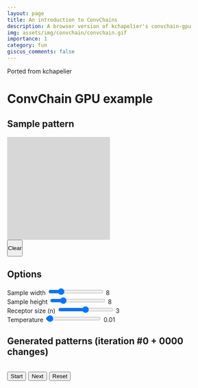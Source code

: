 ```yaml
---
layout: page
title: An introduction to ConvChains
description: A browser version of kchapelier's convchain-gpu
img: assets/img/convchain/convchain.gif
importance: 1
category: fun
giscus_comments: false
---
```


Ported from kchapelier

<div class="left-panel">
  <h1>ConvChain GPU example</h1>

  <h2>Sample pattern</h2>
  <div style="position:relative; width: 240px; height:240px; background-color:rgba(0, 0, 0, 0.15);">
      <canvas id="samplePattern" width="8" height="8" style="position:absolute; top: 50%; left: 50%; transform:translate(-50%, -50%); width:80px; height:80px; image-rendering: pixelated;"></canvas>
  </div>
  <button id="clear" style="padding: 10px 0;"> Clear </button>

  <h2>Options</h2>
  <form>
      <div class="field option">
          <label for="sampleWidth">Sample width</label>
          <input type="range" id="sampleWidth" min="4" max="24" step="1" value="8" />
          <span class="value">8</span>
      </div>
      <div class="field option">
          <label for="sampleHeight">Sample height</label>
          <input type="range" id="sampleHeight" min="4" max="24" step="1" value="8" />
          <span class="value">8</span>
      </div>
      <div class="field option">
          <label for="receptorSize">Receptor size (n)</label>
          <input type="range" id="receptorSize" min="2" max="4" step="1" value="3" />
          <span class="value">3</span>
      </div>
      <div class="field option">
          <label for="temperature">Temperature</label>
          <input type="range" id="temperature" min="0" max="0.5" value="0.01" step="0.001" />
          <span class="value">0.01</span>
      </div>
  </form>
</div>
<div class="right-panel">
  <h2>Generated patterns (iteration #<span id="iteration">0 + 0000</span> changes)</h2>
  <div class="buttons">
    <h2><button id="play">Start</button> <button id="next">Next</button> <button id="reset">Reset</button></h2>
  </div>
  <div class="convchain-canvas row"></div>

</div>

<script>
(function(f){if(typeof exports==="object"&&typeof module!=="undefined"){module.exports=f()}else if(typeof define==="function"&&define.amd){define([],f)}else{var g;if(typeof window!=="undefined"){g=window}else if(typeof global!=="undefined"){g=global}else if(typeof self!=="undefined"){g=self}else{g=this}g.ConvChainGPU = f()}})(function(){var define,module,exports;return (function(){function r(e,n,t){function o(i,f){if(!n[i]){if(!e[i]){var c="function"==typeof require&&require;if(!f&&c)return c(i,!0);if(u)return u(i,!0);var a=new Error("Cannot find module '"+i+"'");throw a.code="MODULE_NOT_FOUND",a}var p=n[i]={exports:{}};e[i][0].call(p.exports,function(r){var n=e[i][1][r];return o(n||r)},p,p.exports,r,e,n,t)}return n[i].exports}for(var u="function"==typeof require&&require,i=0;i<t.length;i++)o(t[i]);return o}return r})()({1:[function(require,module,exports){
"use strict";

const Context = require('./webgl2/context');

/**
 * ConvChainGPU constructor.
 *
 * @param {Array|Uint8Array} sample Sample pattern as a flat array or a 2D array.
 * @param {int} [sampleSize] Indicate the width and height of the sample when used with a flat array, if omitted assume the sample is a square
 * @constructor
 */
function ConvChainGPU (sample, sampleSize) {
  this.context = new Context();

  this.textureWeights = null;
  this.texturesField = null;

  this.width = 16;
  this.height = 16;

  this.createProgram();
  this.setSample(sample, sampleSize);
}

/**
 * Create the program used to execute the convchain algorithm.
 *
 * @private
 */
ConvChainGPU.prototype.createProgram = function () {
  this.program = this.context.createProgram(
    `
    in vec3 position;

    void main() {
        gl_Position = vec4(position, 1.0);
    }
    `,
    `
    layout(location = 0) out vec4 fragColor;

    uniform sampler2D weights;
    uniform sampler2D field;
    uniform vec2 resolution;
    uniform float temperature;
    uniform float n;
    uniform float iteration;
    uniform float seed;

    #define rng() fract(seed * iteration * iteration * 0.1981 + 1. + sin(seed * 1453. + dot(gl_FragCoord.xy, vec2(12.9898, 4.1414 + sin(seed * 4801. + iteration*0.1393)))) * 43758.5453)
    #define pixelPicking(n,coord,frame) (mod(floor(n*n*0.5+1.)*frame, n*n) == mod(floor(coord.x), n) + mod(floor(coord.y), n) * n)

    #define getFieldValue(coord) round(mod(texelFetch(field, ivec2(coord.xy), 0).r + 0.00001, 2.))
    #define getRawFieldValue(coord) round(texelFetch(field, ivec2(coord.xy), 0).r + 0.00001)
    #define getWeightValue(index) texelFetch(weights, ivec2(mod(index, 1024.), floor((index) / 1024.)), 0).r

    float convchain (vec2 coord) {
      float q = 1.;
      float value = getRawFieldValue(coord);

      for (float syo = 1. - n; syo <= n - 1.; syo++) {
        for (float sxo = 1. - n; sxo <= n - 1.; sxo++) {
          float ind = 0.;
          float difference = 0.;

          for (float dy = 0.; dy < n; dy++) {
            for (float dx = 0.; dx < n; dx++) {
              float power = pow(2., dy * n + dx);
              vec2 ncoord = mod(coord + vec2(sxo + dx, syo + dy) + resolution.xy, resolution.xy);

              float nvalue = getFieldValue(ncoord);

              ind = ind + nvalue * power;

              if (ncoord.xy == coord.xy) {
                difference = mix(-power, power, nvalue);
              }
            }
          }

          q = q * getWeightValue(ind - difference) / getWeightValue(ind);
        }
      }

      if (value < 1.5 && pow(q, 1. / temperature) > rng()) {
        value = abs(value - 1.);
      }

      return value;
    }

    void main () {
      fragColor = pixelPicking(n, gl_FragCoord, iteration) ?
        vec4(convchain(floor(gl_FragCoord.xy)), 0., 0., 1.) :
        vec4(getRawFieldValue(floor(gl_FragCoord.xy)), 0., 0., 1.);
    }
    `,
    {
      resolution: '2f',
      weights: 't',
      field: 't',
      temperature: 'f',
      n: 'f',
      iteration: 'f',
      seed: 'f'
    }
  );
};

/**
 * Set the sample pattern
 * @param {Array|Uint8Array} sample Sample pattern as a flat array or a 2D array
 * @param {int|Array} [sampleSize] When used with a flat array indicate the width and height of the sample, if omitted assume the sample is a square
 *
 * @return {ConvChainGPU} Return self.
 */
ConvChainGPU.prototype.setSample = function (sample, sampleSize) {
  if (typeof sample[0] === 'number') {
    // assume flat array
    this.sample = sample;

    if (!sampleSize) {
      // assume square sample

      this.sampleWidth = this.sampleHeight = Math.sqrt(sample.length) | 0;
    } else {
      this.sampleWidth = typeof sampleSize === 'number' ? sampleSize : sampleSize[0];
      this.sampleHeight = typeof sampleSize === 'number' ? sampleSize : sampleSize[1];
    }
  } else {
    // assume 2D array
    this.sampleWidth = sample[0].length;
    this.sampleHeight = sample.length;

    const flatArray = new Uint8Array(this.sampleWidth * this.sampleHeight);

    for (let y = 0; y < this.sampleHeight; y++) {
      for (let x = 0; x < this.sampleWidth; x++) {
        flatArray[x + y * this.sampleWidth] = sample[y][x];
      }
    }

    this.sample = flatArray;
  }

  // invalidate cached weights
  this.cachedN = null;

  return this;
};

function processWeights (context, sample, sampleWidth, sampleHeight, n) {
  const count = (1 << (n * n));
  const width = Math.min(1024, count);
  const height = Math.max(1, count / width);
  const weights = new Float32Array(4 * width * height);

  function pattern (fn) {
    const result = new Array(n * n);

    for (let y = 0; y < n; y++) {
      for (let x = 0; x < n; x++) {
        result[x + y * n] = fn(x, y);
      }
    }

    return result;
  }

  function rotate (p) {
    return pattern(function (x, y) { return p[n - 1 - y + x * n]; });
  }

  function reflect (p) {
    return pattern(function (x, y) { return p[n - 1 - x + y * n]; });
  }

  function index (p) {
    let result = 0;
    let power = 1;

    for (let i = 0; i < p.length; i++) {
      result += p[p.length - 1 - i] ? power : 0;
      power *= 2;
    }

    return result;
  }

  for (let y = 0; y < sampleHeight; y++) {
    for (let x = 0; x < sampleWidth; x++) {
      const p0 = pattern(function (dx, dy) { return sample[((x + dx) % sampleWidth) + ((y + dy) % sampleHeight) * sampleWidth]; });
      const p1 = rotate(p0);
      const p2 = rotate(p1);
      const p3 = rotate(p2);
      const p4 = reflect(p0);
      const p5 = reflect(p1);
      const p6 = reflect(p2);
      const p7 = reflect(p3);

      weights[index(p0) * 4] += 1;
      weights[index(p1) * 4] += 1;
      weights[index(p2) * 4] += 1;
      weights[index(p3) * 4] += 1;
      weights[index(p4) * 4] += 1;
      weights[index(p5) * 4] += 1;
      weights[index(p6) * 4] += 1;
      weights[index(p7) * 4] += 1;
    }
  }

  for (let k = 0; k < count; k++) {
    if (weights[k * 4] <= 0) {
      weights[k * 4] = 0.1;
    }
  }

  return context.createTextureFromArray(weights, width, height, false);
}

/**
 * Get the weights for the sample pattern and the given receptor size.
 *
 * @param {int} n Receptor size, an integer in the range [2, 4].
 * @returns {Texture}
 * @private
 */
ConvChainGPU.prototype.getWeights = function (n) {
  if (n < 2 || n > 4) {
    throw new Error('ConvChainGPU: the receptor size must be in the [2, 4] range.')
  }
  // check if we have to generate new weights, otherwise return cached result
  if (this.cachedN !== n) {
    if (this.textureWeights) {
      this.textureWeights.dispose();
    }

    this.cachedN = n;
    this.textureWeights = processWeights(this.context, this.sample, this.sampleWidth, this.sampleHeight, n);
  }

  return this.textureWeights;
};

function generateBaseField (ctx, resultWidth, resultHeight) {
  const field = new Float32Array(resultWidth * resultHeight * 4);

  for (let i = 0; i < resultWidth * resultHeight; i++) {
    field[i * 4] = Math.random() < 0.5; // R
  }

  return [
    ctx.createTextureFromArray(field, resultWidth, resultHeight, true),
    ctx.createTextureFromArray(field, resultWidth, resultHeight, true)
  ];
}

/**
 * Set the field ConvChain should be applied on.
 *
 * @param {int} width Width of the field.
 * @param {int} height Height of the field.
 * @param {Uint8Array|Array} [values] Values to populate the field with.
 * @returns {ConvChainGPU} Return self.
 * @public
 */
ConvChainGPU.prototype.setField = function (width, height, values) {
  if (values && values.length !== width * height) {
    throw new Error('ConvChainGPU: Incorrect size for provided values.');
  }

  if (width < 4) {
    throw new Error('ConvChainGPU: Field width must be > 3.');
  }

  if (height < 4) {
    throw new Error('ConvChainGPU: Field height must be > 3.');
  }

  if (this.texturesField) {
    this.texturesField[0].dispose();
    this.texturesField[1].dispose();
    this.texturesField = null;
  }

  this.iteration = 0;
  this.width = width | 0;
  this.height = height | 0;

  if (values) {
    const field = new Float32Array(this.width * this.height * 4);

    for (let i = 0; i < this.width * this.height; i++) {
      field[i * 4] = Math.max(0, Math.round(values[(i % this.width) + (this.height - (i / this.width | 0) - 1) * this.width])); // R
    }

    this.texturesField = [
      this.context.createTextureFromArray(field, this.width, this.height, true),
      this.context.createTextureFromArray(field, this.width, this.height, true)
    ];
  }

  return this;
};

/**
 * Apply ConvChain on the field.
 *
 * @param {int} iterations Number of iterations to execute.
 * @param {int} n Receptor size, an integer in the range [2,4].
 * @param {float} temperature Temperature.
 * @param {float} [seed=0] Seed.
 * @returns {Texture} Generated pattern, returned as an object with the following methods : getUint8Array and getTexture.
 * @public
 */
ConvChainGPU.prototype.iterate = function (iterations, n, temperature, seed) {
  if (this.texturesField === null) {
    this.texturesField = generateBaseField(this.context, this.width, this.height);
  }

  seed = seed || 0;

  const textureWeights = this.getWeights(n);

  let frontTexture;
  let backTexture;

  for (let i = 0; i < iterations; i++) {
    frontTexture = this.texturesField[this.iteration%2];
    backTexture = this.texturesField[(this.iteration+1)%2];

    this.context.draw(
      this.program,
      {
        field: backTexture,
        weights: textureWeights,
        resolution: [this.width, this.height],
        temperature: temperature,
        n: n,
        iteration: this.iteration,
        seed: seed
      },
      frontTexture
    );

    this.iteration++;
  }

  return frontTexture;
};

/**
 * Free all the WebGL resources used by this instance.
 */
ConvChainGPU.prototype.dispose = function () {
  if (this.context) {
    if (this.texturesField) {
      this.texturesField[0].dispose();
      this.texturesField[1].dispose();
    }

    if (this.textureWeights) {
      this.textureWeights.dispose();
    }

    this.program.dispose();

    this.context.dispose();

    this.texturesField = null;
    this.context = null;
    this.textureWeights = null;
    this.program = null;
  }
};

/**
 * Returns whether the current environment supports all the feature necessary to use ConvChainGPU.
 *
 * @returns {boolean}
 */
ConvChainGPU.isSupported = function () {
  return Context.isSupported();
};

module.exports = ConvChainGPU;
},{"./webgl2/context":2}],2:[function(require,module,exports){
"use strict";

const Texture = require('./texture');
const Program = require('./program');

const planePositions = new Float32Array([-1, -1, 0, -1, 4, 0, 4, -1, 0]);

/**
 *
 * @constructor
 */
function Context () {
  this.canvas = document.createElement('canvas');
  this.width = this.canvas.width = this.height = this.canvas.height = 32;

  const options = {
    alpha: false,
    antialias: false,
    depth: false,
    stencil: false,
    powerPreference: 'high-performance',
    premultipliedAlpha: false,
    preserveDrawingBuffer: false
  };

  this.context = this.canvas.getContext('webgl2', options);
  this.context.getExtension('EXT_color_buffer_float');

  this.context.disable(this.context.DITHER);
  this.context.disable(this.context.DEPTH_TEST);
  this.context.disable(this.context.BLEND);

  // 1x1 opaque black texture
  this.defaultTexture = this.context.createTexture();
  this.context.bindTexture(this.context.TEXTURE_2D, this.defaultTexture);
  this.context.texImage2D(this.context.TEXTURE_2D, 0, this.context.RGBA, 1, 1, 0, this.context.RGBA, this.context.UNSIGNED_BYTE, new Uint8Array([0, 0, 0, 1]));
  this.context.texParameteri(this.context.TEXTURE_2D, this.context.TEXTURE_MAG_FILTER, this.context.NEAREST);
  this.context.texParameteri(this.context.TEXTURE_2D, this.context.TEXTURE_MIN_FILTER, this.context.NEAREST);

  this.positionBuffer = this.context.createBuffer();
  this.context.bindBuffer(this.context.ARRAY_BUFFER, this.positionBuffer);
  this.context.bufferData(this.context.ARRAY_BUFFER, planePositions, this.context.STATIC_DRAW);
}

/**
 * Update the size of the canvas.
 */
Context.prototype.setCanvasSize = function (width, height) {
  this.width = this.canvas.width = width;
  this.height = this.canvas.height = height;
  this.context.viewport(0, 0, this.width, this.height);
};

/**
 * Draw using the given program.
 *
 * @param {Program} program
 * @param {object} uniforms
 * @param {Texture|null}target
 */
Context.prototype.draw = function (program, uniforms, target) {
  if (target) {
    this.context.viewport(0, 0, target.width, target.height);
    this.context.bindFramebuffer(this.context.FRAMEBUFFER, target.getFrameBuffer());
  } else {
    this.context.viewport(0, 0, this.width, this.height);
    this.context.bindFramebuffer(this.context.FRAMEBUFFER, null);
  }

  if (this.lastUsedProgram !== program) {
    this.context.useProgram(program.getProgram());
    this.lastUsedProgram = program;
  }

  for (let i = 0; i < program.uniformsInfo.length; i++) {
    const uniform = program.uniformsInfo[i];
    const typeOfValue = typeof uniforms[uniform.id];
    const uniformValue = typeOfValue === 'undefined' ? uniform.defaultValue : uniforms[uniform.id];

    this.context[uniform.method].apply(this.context, [uniform.location].concat(uniformValue));
  }

  for (let i = 0; i < program.texturesInfo.length; i++) {
    const texture = program.texturesInfo[i];
    const textureValue = uniforms[texture.id];

    this.context.activeTexture(texture.textureUnit);
    this.context.bindTexture(this.context.TEXTURE_2D, textureValue && textureValue.isReady() ? textureValue.getTexture() : this.defaultTexture);
    this.context.uniform1i(texture.location, texture.textureNumber);
  }

  this.context.vertexAttribPointer(program.positionAttribute, 3, this.context.FLOAT, false, 0, 0);

  this.context.drawArrays(this.context.TRIANGLES, 0, 3);

  this.context.finish();
};

/**
 * Load an standard texture from an url.
 *
 * @param {string} url
 *
 * @returns {Texture}
 */
Context.prototype.loadTextureImage = function(url) {
  const texture = new Texture(this.context);

  const img = document.createElement('img');
  img.onload = () => {
    texture.initializeFromImage(img);
  };
  img.src = url;

  return texture;
};

/**
 * Create a texture from an array of values.
 *
 * @param {Float32Array} floatArray
 * @param {int} width
 * @param {int} height
 * @param {boolean} withFrameBuffer
 *
 * @returns {Texture}
 */
Context.prototype.createTextureFromArray = function (floatArray, width, height, withFrameBuffer) {
  const texture = new Texture(this.context);

  texture.initializeFromArray(floatArray, width, height, withFrameBuffer);

  return texture;
};

/**
 * Create program.
 *
 * @param {string} vertexShader
 * @param {string} fragmentShader
 * @param {object} uniforms
 *
 * @returns {Program}
 */
Context.prototype.createProgram = function (vertexShader, fragmentShader, uniforms) {
  return new Program(this.context, vertexShader, fragmentShader, uniforms);
};


Context.prototype.dispose = function () {
  const loseContextExt = this.context.getExtension('WEBGL_lose_context');

  this.context.deleteBuffer(this.positionBuffer);

  if (loseContextExt) {
    loseContextExt.loseContext();
  }

  this.positionBuffer = null;
  this.context = null;
};

/**
 * Check whether WebGl is supported on the device.
 *
 * @returns {boolean}
 */
Context.isSupported = function () {
  const canvas = document.createElement('canvas');
  canvas.width = canvas.height = 32;

  const context = canvas.getContext('webgl2');
  const colorBufferFloatExt = context ? context.getExtension('EXT_color_buffer_float') : null;
  const loseContextExt = context ? context.getExtension('WEBGL_lose_context') : null;

  const success = !!context && !!colorBufferFloatExt;

  if (loseContextExt) {
    loseContextExt.loseContext();
  }

  return success;
};

module.exports = Context;
},{"./program":3,"./texture":4}],3:[function(require,module,exports){
"use strict";

const types = {
  'f': {
    method: 'uniform1f',
    defaultValue: 0
  },
  '2f': {
    method: 'uniform2f',
    defaultValue: [0, 0]
  },
  '3f': {
    method: 'uniform3f',
    defaultValue: [0, 0, 0]
  },
  '4f': {
    method: 'uniform4f',
    defaultValue: [0, 0, 0, 0]
  }
};

/**
 *
 * @param {WebGLRenderingContext} context
 * @param {string} vertexShaderSrc
 * @param {string} fragmentShaderSrc
 * @param {object} uniforms
 * @param {object} defines
 *
 * @constructor
 */
function Program (context, vertexShaderSrc, fragmentShaderSrc, uniforms, defines) {
  this.context = context;
  this.initialize(vertexShaderSrc, fragmentShaderSrc, uniforms, defines);
}

/**
 * Initialize the shaders and program.
 *
 * @param {string} vertexShaderSrc
 * @param {string} fragmentShaderSrc
 * @param {object} uniforms
 * @param {object} defines
 *
 * @protected
 */
Program.prototype.initialize = function (vertexShaderSrc, fragmentShaderSrc, uniforms) {
  const quality = 'highp';

  vertexShaderSrc = `#version 300 es
    precision ${quality} float;
    precision ${quality} int;

    ${vertexShaderSrc}
  `;

  fragmentShaderSrc = `#version 300 es
    precision ${quality} float;
    precision ${quality} int;
    precision ${quality} sampler2D;

    ${fragmentShaderSrc}
  `;

  this.vertexShader = this.createShader(this.context.VERTEX_SHADER, vertexShaderSrc);
  this.fragmentShader = this.createShader(this.context.FRAGMENT_SHADER, fragmentShaderSrc);
  this.program = this.context.createProgram();

  this.context.attachShader(this.program, this.vertexShader);
  this.context.attachShader(this.program, this.fragmentShader);

  this.context.linkProgram(this.program);
  //this.context.validateProgram(this.program); //throw warning in firefox on mac

  //if (!this.context.getProgramParameter(this.program, this.context.LINK_STATUS)) {
  //  throw new Error('Could not initialise shaders: ' + this.context.getProgramInfoLog(this.program));
  //}

  const uniformsKeys = Object.keys(uniforms);
  this.uniformsInfo = [];
  this.texturesInfo = [];
  let textureNumber = 0;

  for (let i = 0; i < uniformsKeys.length; i++) {
    const uniform = uniformsKeys[i];
    const type = uniforms[uniform];

    if (type === 't') {
      this.texturesInfo.push({
        id: uniform,
        textureNumber: textureNumber,
        textureUnit: this.context['TEXTURE' + textureNumber],
        location: this.context.getUniformLocation(this.program, uniform)
      });

      textureNumber++;
    } else {
      this.uniformsInfo.push({
        id: uniform,
        method: types[type].method,
        defaultValue: types[type].defaultValue,
        location: this.context.getUniformLocation(this.program, uniform)
      });
    }
  }

  this.positionAttribute = this.context.getAttribLocation(this.program, 'position');
  this.context.enableVertexAttribArray(this.positionAttribute);
};


/**
 * Create a shader.
 *
 * @param {int} type FRAGMENT_SHADER or VERTEX_SHADER
 * @param {string} src Source of the shader
 * @returns {WebGLShader}
 */
Program.prototype.createShader = function (type, src) {
  const shader = this.context.createShader(type);
  this.context.shaderSource(shader, src);
  this.context.compileShader(shader);

  if (!this.context.getShaderParameter(shader, this.context.COMPILE_STATUS)) {
    throw new Error('Error creating shader : ' + this.context.getShaderInfoLog(shader) + '\n' + src);
  }

  return shader;
};

/**
 * Retrieve the WebGLProgram.
 *
 * @returns {WebGLProgram}
 * @public
 */
Program.prototype.getProgram = function () {
  return this.program;
};

/**
 * Free the resources used for the program.
 *
 * @public
 */
Program.prototype.dispose = function () {
  this.context.deleteProgram(this.program);
  this.context.deleteShader(this.vertexShader);
  this.context.deleteShader(this.fragmentShader);

  this.program = null;
  this.vertexShader = null;
  this.fragmentShader = null;
  this.context = null;
};

module.exports = Program;
},{}],4:[function(require,module,exports){
"use strict";

/**
 *
 * @param {WebGLRenderingContext} context
 *
 * @constructor
 */
function Texture (context) {
  this.context = context;
  this.ready = false;
  this.floatArray = null;
}

/**
 * Initialize the texture with a loaded image.
 *
 * @param img
 */
Texture.prototype.initializeFromImage = function (img) {
  if (this.context !== null) {
    this.width = img.naturalWidth || img.width;
    this.height = img.naturalHeight || img.height;
    this.texture = this.context.createTexture();
    this.context.bindTexture(this.context.TEXTURE_2D, this.texture);
    this.context.pixelStorei(this.context.UNPACK_FLIP_Y_WEBGL, true);
    this.context.texImage2D(this.context.TEXTURE_2D, 0, this.context.RGBA, this.context.RGBA, this.context.UNSIGNED_BYTE, img);
    this.context.pixelStorei(this.context.UNPACK_FLIP_Y_WEBGL, false);

    this.context.texParameteri(this.context.TEXTURE_2D, this.context.TEXTURE_WRAP_S, this.context.CLAMP_TO_EDGE);
    this.context.texParameteri(this.context.TEXTURE_2D, this.context.TEXTURE_WRAP_T, this.context.CLAMP_TO_EDGE);
    this.context.texParameteri(this.context.TEXTURE_2D, this.context.TEXTURE_MAG_FILTER, this.context.LINEAR);
    this.context.texParameteri(this.context.TEXTURE_2D, this.context.TEXTURE_MIN_FILTER, this.context.LINEAR);

    this.context.bindTexture(this.context.TEXTURE_2D, null);
    this.ready = true;
  }
};

/**
 * Initialize the texture with an array of float values.
 *
 * @param {Float32Array} floatArray
 * @param {int} width
 * @param {int} height
 * @param {boolean} withFrameBuffer
 */
Texture.prototype.initializeFromArray = function (floatArray, width, height, withFrameBuffer) {
  if (this.context !== null) {
    this.width = width;
    this.height = height;
    this.texture = this.context.createTexture();
    this.context.bindTexture(this.context.TEXTURE_2D, this.texture);
    this.context.pixelStorei(this.context.UNPACK_FLIP_Y_WEBGL, false);
    this.context.texImage2D(this.context.TEXTURE_2D, 0, this.context.RGBA32F, this.width, this.height, 0, this.context.RGBA, this.context.FLOAT, floatArray);

    this.context.texParameteri(this.context.TEXTURE_2D, this.context.TEXTURE_WRAP_S, this.context.CLAMP_TO_EDGE);
    this.context.texParameteri(this.context.TEXTURE_2D, this.context.TEXTURE_WRAP_T, this.context.CLAMP_TO_EDGE);
    this.context.texParameteri(this.context.TEXTURE_2D, this.context.TEXTURE_MAG_FILTER, this.context.NEAREST);
    this.context.texParameteri(this.context.TEXTURE_2D, this.context.TEXTURE_MIN_FILTER, this.context.NEAREST);

    if (withFrameBuffer) {
      this.frameBuffer = this.context.createFramebuffer();
      this.context.bindFramebuffer(this.context.FRAMEBUFFER, this.frameBuffer);
      this.context.framebufferTexture2D(this.context.FRAMEBUFFER, this.context.COLOR_ATTACHMENT0, this.context.TEXTURE_2D, this.texture, 0);
      this.context.bindFramebuffer(this.context.FRAMEBUFFER, null);
    }

    this.context.bindTexture(this.context.TEXTURE_2D, null);
    this.ready = true;
  }
};

/**
 * Retrieve the result as a Uint8Array.
 *
 * @returns {Uint8Array}
 * @public
 */
Texture.prototype.getUint8Array = function () {
  const floatArrayLength = 4 * this.width * this.height;
  const floatArray = (this.floatArray && this.floatArray.length === floatArrayLength) ? this.floatArray : new Float32Array(4 * this.width * this.height);
  const resultArray = new Uint8Array(this.width * this.height);

  this.context.bindFramebuffer(this.context.FRAMEBUFFER, this.frameBuffer);
  this.context.readPixels(0, 0, this.width, this.height, this.context.RGBA, this.context.FLOAT, floatArray, 0);
  this.context.bindFramebuffer(this.context.FRAMEBUFFER, null);

  for (let i = 0; i < resultArray.length; i++) {
    resultArray[(i % this.width) + (this.height - (i / this.width | 0) - 1) * this.width] = Math.round(floatArray[i * 4]);
  }

  this.floatArray = floatArray;

  return resultArray;
};

/**
 * Check whether the texture is ready to be used.
 *
 * @returns {boolean|*}
 */
Texture.prototype.isReady = function () {
  return this.ready;
};

/**
 * Return the texture.
 *
 * @returns {WebGLTexture|null}
 */
Texture.prototype.getTexture = function () {
  return this.texture;
};

/**
 * Return the framebuffer
 *
 * @returns {WebGLFramebuffer}
 */
Texture.prototype.getFrameBuffer = function () {
  return this.frameBuffer;
};

/**
 * Free the resources used for the texture.
 *
 * @public
 */
Texture.prototype.dispose = function () {
  if (this.frameBuffer) {
    this.context.deleteFramebuffer(this.frameBuffer);
  }

  this.context.deleteTexture(this.texture);

  this.texture = null;
  this.frameBuffer = null;
  this.context = null;
};

module.exports = Texture;
},{}]},{},[1])(1)
});
if(!ConvChainGPU.isSupported()) {

  alert('Your browser does not implement the required features to run ConvChainGPU');

} else {

  const options = {
    receptorSize: 3,
    temperature: 0.01,
    changes: 32,
    sampleWidth: 8,
    sampleHeight: 8,
    useTiles: 0
  };

  let previousSampleWidth = 8;
  let previousSampleHeight = 8;

  let sample = [
    1, 0, 0, 0, 0, 0, 0, 1,
    1, 0, 1, 1, 1, 1, 1, 1,
    1, 0, 0, 0, 0, 0, 0, 1,
    1, 0, 1, 1, 0, 1, 0, 1,
    1, 0, 1, 1, 0, 0, 0, 1,
    1, 0, 1, 1, 0, 1, 0, 1,
    1, 0, 0, 0, 0, 0, 0, 1,
    1, 1, 1, 1, 1, 1, 1, 1
  ]; //2D array

  const convchain = new ConvChainGPU(sample);
  convchain.setField(40, 40);
  document.querySelector('.convchain-canvas').appendChild(convchain.context.canvas);

  var samplePattern = document.getElementById('samplePattern'),
    sampleContext = samplePattern.getContext('2d'),
    drawMode = null;

  var resizeSample = function resizeSample () {
    var previousTestSample = sample;

    samplePattern.width = options.sampleWidth;
    samplePattern.height = options.sampleHeight;

    samplePattern.style.width = options.sampleWidth * 10 + 'px';
    samplePattern.style.height = options.sampleHeight * 10 + 'px';

    sample = new Array(options.sampleWidth * options.sampleHeight);

    sampleContext.fillStyle = '#000000';
    sampleContext.fillRect(0, 0, options.sampleWidth, options.sampleHeight);
    sampleContext.fillStyle = '#FFFFFF';

    for (var x = 0; x < options.sampleWidth; x++) {
      for (var y = 0; y < options.sampleHeight; y++) {
        if (x < previousSampleWidth && y < previousSampleHeight && previousTestSample[x + y * previousSampleWidth]) {
          sample[x + y * options.sampleWidth] = 1;
          sampleContext.fillRect(x, y, 1, 1);
        } else {
          sample[x + y * options.sampleWidth] = 0;
        }
      }
    }

    previousSampleWidth = options.sampleWidth;
    previousSampleHeight = options.sampleHeight;

    convchain.setSample(sample, [options.sampleWidth, options.sampleHeight]);
  };

  resizeSample();

  samplePattern.addEventListener('mousedown', function (e) {
    const x = e.offsetX / 10 | 0;
    const y = e.offsetY / 10 | 0;

    drawMode = (!sample[x + y * options.sampleWidth] ? 1 : 0);

    sample[x + y * options.sampleWidth] = drawMode;

    sampleContext.fillStyle = drawMode ? "#FFFFFF" : "#000000";

    sampleContext.fillRect(x, y, 1, 1);
  });

  function stopDrawMode () {
    if (drawMode !== null) {
      drawMode = null;
      convchain.setSample(sample, [options.sampleWidth, options.sampleHeight]);
    }
  }

  samplePattern.addEventListener('mouseup', stopDrawMode);
  samplePattern.addEventListener('mouseleave', stopDrawMode);

  samplePattern.addEventListener('mousemove', function (e) {
    if (drawMode !== null) {
      var x = e.offsetX / 10 | 0,
        y = e.offsetY / 10 | 0;

      sample[x + y * options.sampleWidth] = drawMode;
      sampleContext.fillRect(x, y, 1, 1);
    }
  });

  document.getElementById('clear').addEventListener('click', function () {
    for (var i = 0; i < sample.length; i++) {
      sample[i] = 0;
    }

    sampleContext.fillStyle = '#000000';
    sampleContext.fillRect(0, 0, options.sampleWidth, options.sampleHeight);

    convchain.setSample(sample, [options.sampleWidth, options.sampleHeight]);
  });

  var textureTiles1 = convchain.context.loadTextureImage('./dungeon_tiles-reduced.png');
  var textureTiles2 = convchain.context.loadTextureImage('./dungeon_tiles-reduced2.png');

  var program = convchain.context.createProgram(
    `
    in vec3 position;

    void main() {
      gl_Position = vec4(position, 1.0);
    }
    `,
    `
    #define rng() fract(40.3299 * sin(dot(floor(gl_FragCoord.xy / 16.), vec2(5.43939, 4.4938))))
    #define value(x, y) (mod(texelFetch(backgroundTexture, ivec2(gl_FragCoord.xy / 16.) + ivec2(x, y), 0).r + 0.0001, 2.) > 0.5)

    layout(location = 0) out vec4 fragColor;

    uniform sampler2D backgroundTexture;
    uniform sampler2D textureTiles;
    uniform vec2 resolution;
    uniform float useTiles;

    const ivec2 voidTile = ivec2(3, 0);
    const ivec2 voidTileVar1 = ivec2(4, 0);
    const ivec2 fallTile = ivec2(0, 1);
    const ivec2 fallTileVar1 = ivec2(1, 1);
    const ivec2 groundTile = ivec2(1, 3);
    const ivec2 groundTileVar1 = ivec2(3, 5);

    const ivec2 cornerDL = ivec2(0, 2);
    const ivec2 edgeD = ivec2(1, 2);
    const ivec2 edgeDVar1 = ivec2(2, 2);
    const ivec2 edgeDVar2 = ivec2(3, 2);
    const ivec2 cornerDR = ivec2(4, 2);

    const ivec2 edgeL = ivec2(0, 5);
    const ivec2 edgeLVar1 = ivec2(0, 4);
    const ivec2 edgeLVar2 = ivec2(0, 3);

    const ivec2 edgeR = ivec2(4, 5);
    const ivec2 edgeRVar1 = ivec2(4, 4);
    const ivec2 edgeRVar2 = ivec2(4, 3);

    const ivec2 cornerUL = ivec2(0, 6);
    const ivec2 edgeU = ivec2(1, 6);
    const ivec2 edgeUVar1 = ivec2(2, 6);
    const ivec2 edgeUVar2 = ivec2(3, 6);
    const ivec2 cornerUR = ivec2(4, 6);

    const ivec2 lineV = ivec2(5, 5);
    const ivec2 lineH = ivec2(6, 6);

    const ivec2 endL = ivec2(0, 0);
    const ivec2 endR = ivec2(1, 0);
    const ivec2 endU = ivec2(5, 2);
    const ivec2 endD = ivec2(5, 1);
    const ivec2 isolated = ivec2(2, 0);

    ivec2 map () {
      float r = rng();
      bool valueSelf = value(0, 0);
      bool valueBottom = value(0, -1);
      bool valueUp = value(0, 1);
      bool valueLeft = value(-1, 0);
      bool valueRight = value(1, 0);

      if (!valueSelf) {
        return valueUp ? (r < 0.97 ? fallTile : fallTileVar1) : (r < 0.97 ? voidTile : voidTileVar1);
      } else {
        if (!valueBottom && valueUp && valueLeft && valueRight) {
          return r < 0.9 ? edgeD : (r < 0.95 ? edgeDVar1 : edgeDVar2);
        }

        if (!valueUp && valueBottom && valueLeft && valueRight) {
          return r < 0.9 ? edgeU : (r < 0.95 ? edgeUVar1 : edgeUVar2);
        }

        if (!valueLeft && valueUp && valueBottom && valueRight) {
          return r < 0.9 ? edgeL : (r < 0.95 ? edgeLVar1 : edgeLVar2);
        }

        if (!valueRight && valueUp && valueBottom && valueLeft) {
          return r < 0.9 ? edgeR : (r < 0.95 ? edgeRVar1 : edgeRVar2);
        }

        if (!valueLeft && !valueUp && valueBottom && valueRight) {
          return cornerUL;
        }

        if (!valueLeft && !valueBottom && valueUp && valueRight) {
          return cornerDL;
        }

        if (!valueRight && !valueUp && valueBottom && valueLeft) {
          return cornerUR;
        }

        if (!valueRight && !valueBottom && valueUp && valueLeft) {
          return cornerDR;
        }

        if (valueRight && !valueLeft && !valueUp && !valueBottom) {
          return endL;
        }

        if (valueLeft && !valueRight && !valueUp && !valueBottom) {
          return endR;
        }

        if (valueBottom && !valueLeft && !valueUp && !valueRight) {
          return endU;
        }

        if (valueUp && !valueRight && !valueLeft && !valueBottom) {
          return endD;
        }

        if (!valueLeft && !valueRight && !valueUp && !valueBottom) {
          return isolated;
        }

        if (valueLeft && valueRight && !valueUp && !valueBottom) {
          return lineH;
        }

        if (!valueLeft && !valueRight && valueUp && valueBottom) {
          return lineV;
        }
      }

      return r < 0.97 ? groundTile : groundTileVar1;
    }

    void main () {
      if (useTiles > 0.5) {
        ivec2 inTileCoord = ivec2(mod(gl_FragCoord.xy, vec2(16.)));
        fragColor = texelFetch(textureTiles, map() * 16 + inTileCoord, 0);
      } else {
        fragColor = vec4(vec3(value(0, 0)), 1.);
      }
    }
    `,
    {
      backgroundTexture: 't',
      textureTiles: 't',
      resolution: '2f',
      useTiles: 'f'
    }
  );

  convchain.context.setCanvasSize(40 * 16, 40 * 16);

  var display = function display () {
    convchain.context.draw(program, {
      resolution: [convchain.width, convchain.height],
      backgroundTexture: texture,
      textureTiles: options.useTiles > 1 ? textureTiles2 : textureTiles1,
      useTiles: 0
    }, null);
  };

  var iterationElement = document.getElementById('iteration');

  var texture = null;
  var i = 0;
  var iterating = false;
  var forceDisplay = false;
  var changed = false;

  document.getElementById('reset').addEventListener('click', function () {
    texture = null;
    changed = false;
    i = 0;
    iterationElement.innerText = '0 + 0000';
    convchain.setField(40, 40);
  });

  document.getElementById('play').addEventListener('click', function () {
    iterating = !iterating;
    document.getElementById('play').innerText = iterating ? 'Stop' : 'Start';
  });

  document.getElementById('next').addEventListener('click', function () {
    iterating = false;
    _compute();
    _display();
  });

  function _compute () {
    texture = convchain.iterate(1, options.receptorSize, options.temperature);
    i += Math.pow(40 / options.receptorSize, 2) | 0;
  }

  function _display () {
    var remainder = (i % (40 * 40));
    iterationElement.innerText = (i / (40 * 40) | 0) + ' + ' + '0000'.substr(0, 4 - remainder.toString().length) + remainder;
    display();
  }

  var loop = function loop () {
    requestAnimationFrame(loop);
    if (iterating) {
      _compute();
    }

    if (iterating || forceDisplay) {
      _display();
      forceDisplay = false;
    }
  };

  requestAnimationFrame(loop);

  var inputs = document.querySelectorAll('.field input');

  for (let input of inputs) {
    const valueLabel = input.parentNode.querySelector('.value');
    const option = input.id;

    input.addEventListener('input', function () {
      options[option] = parseFloat(input.value);

      if (option === 'sampleWidth' || option === 'sampleHeight') {
        resizeSample();
      }

      if (option === 'useTiles') {
        forceDisplay = true;
        valueLabel.innerText = options[option] ? 'Tile set #' + options[option] : 'None';
      } else {
        valueLabel.innerText = input.value;
      }
    });
  }

}
</script>

<link
  defer
  rel="stylesheet"
  href="{{ '/assets/css/convchain.css' | relative_url | bust_file_cache }}"
>
